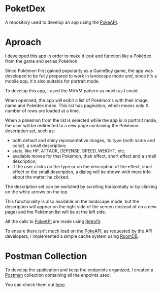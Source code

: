 
# PoketDex
A repository used to develop an app using the [PokeAPI](https://pokeapi.co/).

# Aproach
I developed this app in order to make it look and function like a Pokédex from the game and series Pokémon.

Since Pokémon first gained popularity as a GameBoy game, the app was developed to be fully prepared to work in landscape mode and, since it's a mobile app, it's also suitable for portrait mode.

To develop this app, I used the MVVM pattern as much as I could.

When openned, the app will exibit a list of Pokémon's with their image, name and Pokédex index. This list has pagination, which means only X number of rows are loaded at a time.

When a pokemon from the list is selected while the app is in portrait mode, the user will be redirected to a new page containing the Pokémon description set, such as:
- both default and shiny representative images, its type (both name and color), a small description;
- stats, like HP, ATTACK, DEFENSE, SPEED, WEIGHT, etc;
- available moves for that Pokémon, their effect, short effect and a small description;
- if the user clicks on the type or on the description of the effect, short effect or the small description, a dialog will be shown with more info about the matter he clicked.

The description set can be switched by scrolling horizontally or by clicking on the white arrows on the top.

This functionality is also available on the landscape mode, but the description will appear on the right side of the screen (instead of on a new page) and the Pokémon list will be at the left side.

All the calls to [PokeAPI](https://pokeapi.co/) are made using [Retrofit](https://square.github.io/retrofit/).

To ensure there isn't much load on the [PokeAPI](https://pokeapi.co/), as requested by the API developers,  I implemented a simple cache system using [RoomDB](https://developer.android.com/reference/android/arch/persistence/room/RoomDatabase).

# Postman Collection
To develop the application and keep the endpoints organized, I created a [Postman](https://www.postman.com/) collection containing all the enpoints used.

You can check them out [here](https://documenter.getpostman.com/view/6099206/TVza9Yz2).
